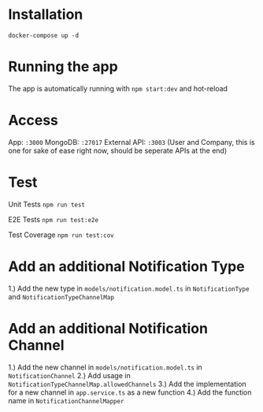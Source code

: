 # Installation
`docker-compose up -d`

# Running the app
The app is automatically running with `npm start:dev` and hot-reload

# Access
App: `:3000`
MongoDB: `:27017`
External API: `:3003` (User and Company, this is one for sake of ease right now, should be seperate APIs at the end)

# Test
Unit Tests
`npm run test`

E2E Tests
`npm run test:e2e`

Test Coverage
`npm run test:cov`

# Add an additional Notification Type
1.) Add the new type in `models/notification.model.ts` in `NotificationType` and `NotificationTypeChannelMap`

# Add an additional Notification Channel
1.) Add the new channel in `models/notification.model.ts` in `NotificationChannel`
2.) Add usage in `NotificationTypeChannelMap.allowedChannels`
3.) Add the implementation for a new channel in `app.service.ts` as a new function
4.) Add the function name in `NotificationChannelMapper`